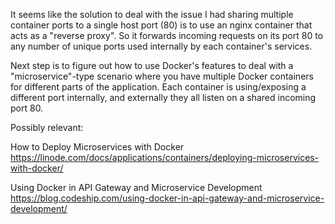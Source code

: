 It seems like the solution to deal with the issue I had
sharing multiple container ports to a single host port
(80) is to use an nginx container that acts as a
"reverse proxy". So it forwards incoming requests
on its port 80 to any number of unique ports used
internally by each container's services.

Next step is to figure out how to use Docker's features
to deal with a "microservice"-type scenario where you
have multiple Docker containers for different parts of
the application. Each container is using/exposing
a different port internally, and externally they all
listen on a shared incoming port 80.

Possibly relevant:

How to Deploy Microservices with Docker
https://linode.com/docs/applications/containers/deploying-microservices-with-docker/

Using Docker in API Gateway and Microservice Development
https://blog.codeship.com/using-docker-in-api-gateway-and-microservice-development/
